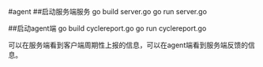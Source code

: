 #agent
##启动服务端服务
    go build server.go
    go run server.go
    
##启动agent端
    go build cyclereport.go
    go run cyclereport.go
    
可以在服务端看到客户端周期性上报的信息，可以在agent端看到服务端反馈的信息。